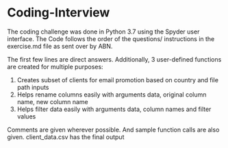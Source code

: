# Coding-Interview

The coding challenge was done in Python 3.7 using the Spyder user interface. The Code follows the order of the questions/ instructions in the exercise.md file as sent over by ABN. 

The first few lines are direct answers. Additionally, 3 user-defined functions are created for multiple purposes:
1. Creates subset of clients for email promotion based on country and file path inputs
2. Helps rename columns easily with arguments data, original column name, new column name
3. Helps filter data easily with arguments data, column names and filter values 

Comments are given wherever possible. And sample function calls are also given. 
client_data.csv has the final output
